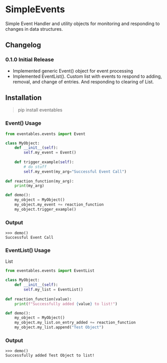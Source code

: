 # SimpleEvents
Simple Event Handler and utility objects for monitoring and responding to changes in data structures.

## Changelog
### 0.1.0 Initial Release
* Implemented generic Event() object for event processing
* Implemented EventList(). Custom list with events to respond to adding, removal, and change of entries. 
And responding to clearing of List.
## Installation
> pip install eventables

### Event() Usage
~~~python
from eventables.events import Event

class MyObject:
    def __init__(self):
        self.my_event = Event()
    
    def trigger_example(self):
        # do stuff
        self.my_event(my_arg="Successful Event Call")
        
def reaction_function(my_arg):
    print(my_arg)

def demo():
    my_object = MyObject()
    my_object.my_event += reaction_function
    my_object.trigger_example()
~~~
### Output
~~~docstring
>>> demo()
Successful Event Call
~~~
### EventList() Usage

List
~~~python
from eventables.events import EventList

class MyObject:
    def __init__(self):
        self.my_list = EventList()
        
def reaction_function(value):
    print(f"Successfully added {value} to list!")

def demo():
    my_object = MyObject()
    my_object.my_list.on_entry_added += reaction_function
    my_object.my_list.append("Test Object")
~~~
### Output
~~~docstring
>>> demo()
Successfully added Test Object to list!
~~~